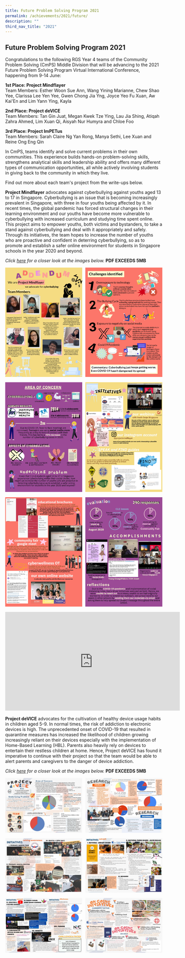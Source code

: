 ```yaml
---
title: Future Problem Solving Program 2021
permalink: /achievements/2021/future/
description: ""
third_nav_title: "2021"
---
```

## Future Problem Solving Program 2021

Congratulations to the following RGS Year 4 teams of the Community Problem Solving (CmPS) Middle Division that will be advancing to the 2021 Future Problem Solving Program Virtual International Conference, happening from 9-14 June:  
  
**1st Place: Project Mindflayer**  
Team Members: Esther Woon Sue Ann, Wang Yining Marianne, Chew Shao Yee, Clarissa Lee Yen Yee, Gwen Chong Jia Yng, Joyce Yeo Fu Xuan, Aw Kai'En and Lim Yann Ying, Kayla  
  
**2nd Place: Project deVICE**  
Team Members: Tan Gin Juat, Megan Kwek Tze Ying, Lau Jia Shing, Atiqah Zahra Ahmed, Lim Xuan Qi, Aisyah Nur Humyra and Chloe Foo  
  
**3rd Place: Project ImPETus**  
Team Members: Sarah Claire Ng Yan Rong, Manya Sethi, Lee Xuan and Reine Ong Eng Qin  
  
In CmPS, teams identify and solve current problems in their own communities. This experience builds hands-on problem-solving skills, strengthens analytical skills and leadership ability and offers many different types of communication opportunities, all while actively involving students in giving back to the community in which they live.  
  
Find out more about each team's project from the write-ups below.  
  
**Project Mindflayer** advocates against cyberbullying against youths aged 13 to 17 in Singapore. Cyberbullying is an issue that is becoming increasingly prevalent in Singapore, with three in four youths being affected by it. In recent times, the global pandemic has forced structural changes in their learning environment and our youths have become more vulnerable to cyberbullying with increased curriculum and studying time spent online. This project aims to empower youths, both victims and bystanders, to take a stand against cyberbullying and deal with it appropriately and safely. Through its initiatives, the team hopes to increase the number of youths who are proactive and confident in deterring cyberbullying, so as to promote and establish a safer online environment for students in Singapore schools in the year 2020 and beyond.

_Click [here](http://www.rgs.edu.sg/qql/slot/u1290/Achievements/2021/FPSP%202021/Project%20Mindflayer/Project%20Mindflayer.pdf) for a closer look at the images below._ **PDF EXCEEDS 5MB**

<img src="/images/future1.jpg" style="width:49%" align=left>
<img src="/images/future2.jpg" style="width:49%" align=right>
<br clear="left"><br>

<img src="/images/future3.jpg" style="width:49%" align=left>
<img src="/images/future4.jpg" style="width:49%" align=right>
<br clear="left"><br>

<img src="/images/future5.jpg" style="width:49%" align=left>
<img src="/images/future6.jpg" style="width:49%" align=right>
<br clear="left"><br>

<iframe width="560" height="315" src="https://www.youtube.com/embed/dZyEsHvUiEo" title="MT-2118 Project Mindflayer Media Presentation IC2021" frameborder="0" allow="accelerometer; autoplay; clipboard-write; encrypted-media; gyroscope; picture-in-picture; web-share" allowfullscreen></iframe>

**Project deVICE** advocates for the cultivation of healthy device usage habits in children aged 5-9. In normal times, the risk of addiction to electronic devices is high. The unprecedented onset of COVID-19 that resulted in quarantine measures has increased the likelihood of children growing increasingly reliant on their devices especially with the implementation of Home-Based Learning (HBL). Parents also heavily rely on devices to entertain their restless children at home. Hence, Project deVICE has found it imperative to continue with their project so that the team would be able to alert parents and caregivers to the danger of device addiction.

_Click [here](http://www.rgs.edu.sg/qql/slot/u1290/Achievements/2021/FPSP%202021/Project%20deVICE/Project%20deVICE.pdf) for a closer look at the images below._ **PDF EXCEEDS 5MB**

<img src="/images/pro1.jpg" style="width:49%" align=left>
<img src="/images/pro2.jpg" style="width:49%" align=right>
<br clear="left"><br>

<img src="/images/pro3.jpg" style="width:49%" align=left>
<img src="/images/pro4.jpg" style="width:49%" align=right>
<br clear="left"><br>

<img src="/images/pro5.jpg" style="width:49%" align=left>
<img src="/images/pro6.jpg" style="width:49%" align=right>
<br clear="left"><br>
